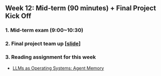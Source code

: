 ## Week 12: Mid-term (90 minutes) + Final Project Kick Off
### 1. Mid-term exam (9:00~10:30)
### 2. Final project team up [[slide](https://docs.google.com/presentation/d/1tDua5qw4-h1zmwriRAYy4QxJ-mb-cthTbzB8jejauxw/edit?usp=sharing)]
### 3. Reading assignment for this week
- [LLMs as Operating Systems: Agent Memory](https://info.deeplearning.ai/e3t/Ctc/LX+113/cJhC404/VW7wJM1M2-ZSW1s877Y1MtXpyW6mk3Cf5w0k7TN1xVm-l3qgyTW95jsWP6lZ3nwW4zTpcH8VtG1BW4HFPlD5t8sCyW3-Y5PF55FQBmW7BkXP-2g4f2zW285n-p1SCGwdN74ZJmn3QsdBW4_MRJs7yJ-JCW29Xdsg82dxCSW6Nd8Rz7S_tBJW2Mmjyt93hQ_CW25kWG3952tjsW3XQfSN6PSy9MW3swBnW2GcXdsW2P_xtn8CM_wVW6pWGDG7m0-TpVSc-Xc7Jh2ZNW77PvWt7gSFNkW27r5306X86sHW8h_t-f40lQ0xW2fhgSH8DmJqvW71qQ2J1jWSX6W47H1Rw3p7wYbW8RJCWw4D_cmxW94nM1b3-JdkjW2xrsxR3spdRHW89f_ZS60mMCYW8zFT6p7lc1-XN4lKHfBdd4phW6_D-KK2nMKTbW6wLdLX3WMBr5f35Wt1q04)